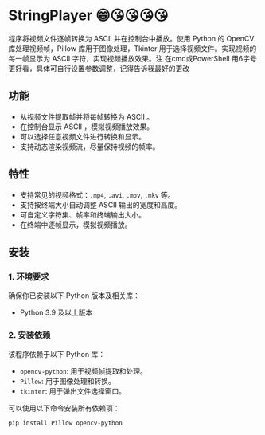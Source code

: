 # StringPlayer 😁😘😘😘😘

程序将视频文件逐帧转换为 ASCII 并在控制台中播放。使用 Python 的 OpenCV 库处理视频帧，Pillow 库用于图像处理，Tkinter 用于选择视频文件。实现视频的每一帧显示为 ASCII 字符，实现视频播放效果。注 在cmd或PowerShell 用6字号更好看，具体可自行设置参数调整，记得告诉我最好的更改


## 功能

- 从视频文件提取帧并将每帧转换为 ASCII 。
- 在控制台显示 ASCII ，模拟视频播放效果。
- 可以选择任意视频文件进行转换和显示。
- 支持动态渲染视频流，尽量保持视频的帧率。

## 特性

- 支持常见的视频格式：`.mp4`, `.avi`, `.mov`, `.mkv` 等。
- 支持按终端大小自动调整 ASCII 输出的宽度和高度。
- 可自定义字符集、帧率和终端输出大小。
- 在终端中逐帧显示，模拟视频播放。

## 安装

### 1. 环境要求

确保你已安装以下 Python 版本及相关库：

- Python 3.9 及以上版本

### 2. 安装依赖

该程序依赖于以下 Python 库：

- `opencv-python`: 用于视频帧提取和处理。
- `Pillow`: 用于图像处理和转换。
- `tkinter`: 用于弹出文件选择窗口。

可以使用以下命令安装所有依赖项：

```bash
pip install Pillow opencv-python

